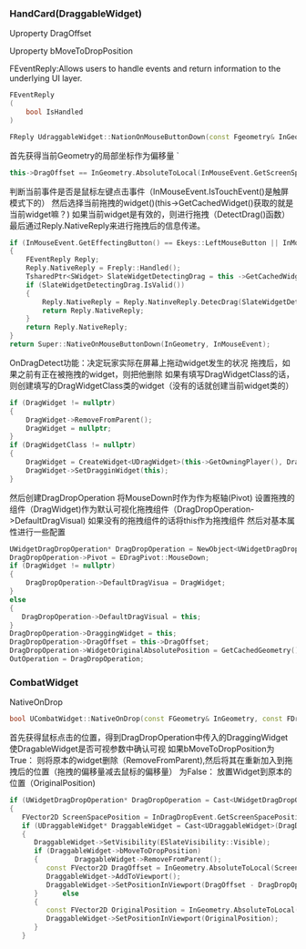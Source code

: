 ### HandCard(DraggableWidget)
Uproperty DragOffset

Uproperty bMoveToDropPosition

FEventReply:Allows users to handle events and return information to the underlying UI layer.
```Cpp
FEventReply
(
	bool IsHandled
)	
```

```Cpp
FReply UdraggableWidget::NationOnMouseButtonDown(const Fgeometry& InGeometry, const FPointerEvent& InMouseEvent)
```
首先获得当前Geometry的局部坐标作为偏移量
`
```cpp
this->DragOffset == InGeometry.AbsoluteToLocal(InMouseEvent.GetScreenSpacePosition());
```
判断当前事件是否是鼠标左键点击事件（InMouseEvent.IsTouchEvent()是触屏模式下的）
然后选择当前拖拽的widget()(this->GetCachedWidget()获取的就是当前widget嘛？)
如果当前widget是有效的，则进行拖拽（DetectDrag()函数）
最后通过Reply.NativeReply来进行拖拽后的信息传递。
```Cpp
if (InMouseEvent.GetEffectingButton() == Ekeys::LeftMouseButton || InMouseEvent.IsTouchEvent)
{
	FEventReply Reply;
	Reply.NativeReply = Freply::Handled();
	TsharedPtr<SWidget> SlateWidgetDetectingDrag = this ->GetCachedWidget();
	if (SlateWidgetDetectingDrag.IsValid())
	{
		Reply.NativeReply = Reply.NatinveReply.DetecDrag(SlateWidgetDetectingDrag.ToShareRef(), EKeys::LeftMouseButton);
		return Reply.NativeReply;
	}
	return Reply.NativeReply;
}
return Super::NativeOnMouseButtonDown(InGeometry, InMouseEvent);
```

OnDragDetect功能：决定玩家实际在屏幕上拖动widget发生的状况
拖拽后，如果之前有正在被拖拽的widget，则把他删除
如果有填写DragWidgetClass的话，则创建填写的DragWidgetClass类的widget（没有的话就创建当前widget类的）
```cpp
if (DragWidget != nullptr)
{
	DragWidget->RemoveFromParent();
	DragWidget = nullptr;
}
if (DragWidgetClass != nullptr)
{
	DragWidget = CreateWidget<UDragWidget>(this->GetOwningPlayer(), DragWidgetClass);
	DragWidget->SetDragginWidget(this);
}
```

然后创建DragDropOperation
将MouseDown时作为作为枢轴(Pivot)
设置拖拽的组件（DragWidget)作为默认可视化拖拽组件（DragDropOperation->DefaultDragVisual)
如果没有的拖拽组件的话将this作为拖拽组件
然后对基本属性进行一些配置
```cpp
UWidgetDragDropOperation* DragDropOperation = NewObject<UWidgetDragDropOperation();
DragDropOperation->Pivot = EDragPivot::MouseDown;
if (DragWidget != nullptr)
{
	DragDropOperation->DefaultDragVisua = DragWidget;
}
else
{  
   DragDropOperation->DefaultDragVisual = this;  
}  
DragDropOperation->DraggingWidget = this;  
DragDropOperation->DragOffset = this->DragOffset;  
DragDropOperation->WidgetOriginalAbsolutePosition = GetCachedGeometry().GetAbsolutePosition();  
OutOperation = DragDropOperation;
```

### CombatWidget
NativeOnDrop
```cpp
bool UCombatWidget::NativeOnDrop(const FGeometry& InGeometry, const FDragDropEvent& InDragDropEvent, UDragDropOperation* InOperation)
```
首先获得鼠标点击的位置，得到DragDropOperation中传入的DraggingWidget
使DragableWidget是否可视参数中确认可视
如果bMoveToDropPosition为True：
	则将原本的widget删除（RemoveFromParent),然后将其在重新加入到拖拽后的位置（拖拽的偏移量减去鼠标的偏移量）
为False：
	放置Widget到原本的位置（OriginalPosition)

```cpp
if (UWidgetDragDropOperation* DragDropOperation = Cast<UWidgetDragDropOperation>(InOperation))  
{  
   FVector2D ScreenSpacePosition = InDragDropEvent.GetScreenSpacePosition();  
   if (UDraggableWidget* DraggableWidget = Cast<UDraggableWidget>(DragDropOperation->DraggingWidget))  
   {  
      DraggableWidget->SetVisibility(ESlateVisibility::Visible);  
      if (DraggableWidget->bMoveToDropPosition)  
      {         DraggableWidget->RemoveFromParent();  
         const FVector2D DragOffset = InGeometry.AbsoluteToLocal(ScreenSpacePosition);  
         DraggableWidget->AddToViewport();  
         DraggableWidget->SetPositionInViewport(DragOffset - DragDropOperation->DragOffset, false);  
      }      else  
      {  
         const FVector2D OriginalPosition = InGeometry.AbsoluteToLocal(DragDropOperation->WidgetOriginalAbsolutePosition);  
         DraggableWidget->SetPositionInViewport(OriginalPosition);  
      }
   }
```